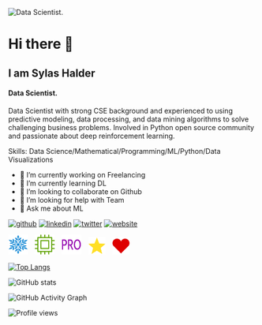 
![Data Scientist. ](https://media-exp1.licdn.com/dms/image/C4D16AQGTK5zGGKfXdA/profile-displaybackgroundimage-shrink_350_1400/0/1668191261999?e=1674086400&v=beta&t=Cu9zZK7zeenURN84qaxf-B6xIz3eVTTJsInUWd4KUm0)

# Hi there 👋

## I am Sylas Halder
#### Data Scientist. 


Data Scientist with strong CSE background and experienced to using predictive modeling, data processing, and data mining algorithms to solve challenging business problems. Involved in Python open source community and passionate about deep reinforcement learning.

Skills: Data Science/Mathematical/Programming/ML/Python/Data Visualizations

- 🔭 I’m currently working on Freelancing 
- 🌱 I’m currently learning DL 
- 👯 I’m looking to collaborate on Github 
- 🤔 I’m looking for help with Team 
- 💬 Ask me about ML 


[<img src='https://cdn.jsdelivr.net/npm/simple-icons@3.0.1/icons/github.svg' alt='github' height='20'>](https://github.com/https://github.com/sylashalderb)  [<img src='https://cdn.jsdelivr.net/npm/simple-icons@3.0.1/icons/linkedin.svg' alt='linkedin' height='20'>](https://www.linkedin.com/in/https://www.linkedin.com/in/sylas-halder-56844787//)  [<img src='https://cdn.jsdelivr.net/npm/simple-icons@3.0.1/icons/twitter.svg' alt='twitter' height='20'>](https://twitter.com/https://twitter.com/SylasHalderb)  [<img src='https://cdn.jsdelivr.net/npm/simple-icons@3.0.1/icons/icloud.svg' alt='website' height='20'>](https://sylashalder.blogspot.com/)  

<a href='https://archiveprogram.github.com/'><img src='https://raw.githubusercontent.com/acervenky/animated-github-badges/master/assets/acbadge.gif' width='40' height='40'></a> <a href='https://docs.github.com/en/developers'><img src='https://raw.githubusercontent.com/acervenky/animated-github-badges/master/assets/devbadge.gif' width='40' height='40'></a> <a href='https://github.com/pricing'><img src='https://raw.githubusercontent.com/acervenky/animated-github-badges/master/assets/pro.gif' width='40' height='40'></a> <a href='https://stars.github.com/'><img src='https://raw.githubusercontent.com/acervenky/animated-github-badges/master/assets/starbadge.gif' width='35' height='35'></a> <a href='https://docs.github.com/en/github/supporting-the-open-source-community-with-github-sponsors'><img src='https://raw.githubusercontent.com/acervenky/animated-github-badges/master/assets/sponsorbadge.gif' width='35' height='35'></a> 


[![Top Langs](https://github-readme-stats.vercel.app/api/top-langs/?username=https://github.com/sylashalderb)](https://github.com/anuraghazra/github-readme-stats)

![GitHub stats](https://github-readme-stats.vercel.app/api?username=https://github.com/sylashalderb&show_icons=true&count_private=true)  

![GitHub Activity Graph](https://activity-graph.herokuapp.com/graph?username=https://github.com/sylashalderb)  

![Profile views](https://gpvc.arturio.dev/https://github.com/sylashalderb)  
